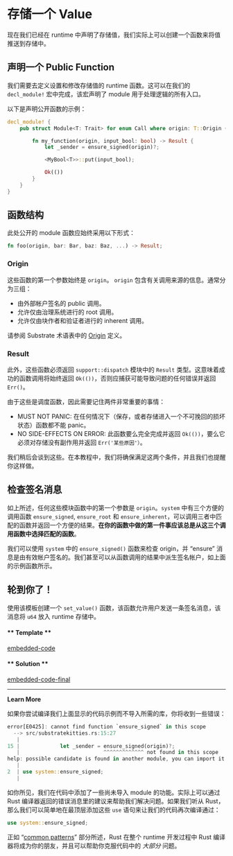 # 存储一个 Value

现在我们已经在 runtime 中声明了存储值，我们实际上可以创建一个函数来将值推送到存储中。

## 声明一个 Public Function

我们需要去定义设置和修改存储值的 runtime 函数。这可以在我们的 `decl_module!` 宏中完成，该宏声明了 module 用于处理逻辑的所有入口。

以下是声明公开函数的示例：

```rust
decl_module! {
    pub struct Module<T: Trait> for enum Call where origin: T::Origin {

        fn my_function(origin, input_bool: bool) -> Result {
            let _sender = ensure_signed(origin)?;

            <MyBool<T>>::put(input_bool);

            Ok(())
        }
    }
}
```

## 函数结构

此处公开的 module 函数应始终采用以下形式：

```rust
fn foo(origin, bar: Bar, baz: Baz, ...) -> Result;
```

### Origin

这些函数的第一个参数始终是 `origin`。 `origin` 包含有关调用来源的信息。通常分为三组：

- 由外部帐户签名的 public 调用。
- 允许仅由治理系统进行的 root 调用。
- 允许仅由块作者和验证者进行的 inherent 调用。

请参阅 Substrate 术语表中的 [Origin](https://docs.substrate.dev/docs/glossary#section-origin) 定义。

### Result

此外，这些函数必须返回 `support::dispatch` 模块中的 `Result` 类型。这意味着成功的函数调用将始终返回 `Ok(())`，否则应捕获可能导致问题的任何错误并返回 `Err()`。

由于这些是调度函数，因此需要记住两件非常重要的事情：

- MUST NOT PANIC: 在任何情况下（保存，或者存储进入一个不可挽回的损坏状态）函数都不能 panic。
- NO SIDE-EFFECTS ON ERROR: 此函数要么完全完成并返回 `Ok(())`，要么它必须对存储没有副作用并返回 `Err('某些原因'）`。

我们稍后会谈到这些。在本教程中，我们将确保满足这两个条件，并且我们也提醒你这样做。

## 检查签名消息

如上所述，任何这些模块函数中的第一个参数是 `origin`。`system` 中有三个方便的调用函数 `ensure_signed`, `ensure_root` 和 `ensure_inherent`，可以调用三者中匹配的函数并返回一个方便的结果。**在你的函数中做的第一件事应该总是从这三个调用函数中选择匹配的函数**。

我们可以使用 `system` 中的 `ensure_signed()` 函数来检查 origin，并 “ensure” 消息是由有效帐户签名的。我们甚至可以从函数调用的结果中派生签名帐户，如上面的示例函数所示。

## 轮到你了！

使用该模板创建一个 `set_value()` 函数，该函数允许用户发送一条签名消息，该消息将 `u64` 放入 runtime 存储中。

<!-- tabs:start -->

#### ** Template **

[embedded-code](../../1/assets/1.3-template.rs ':include :type=code embed-template')

#### ** Solution **

[embedded-code-final](../../1/assets/1.3-finished-code.rs ':include :type=code embed-final')

<!-- tabs:end -->

---

**Learn More**

如果你尝试编译我们上面显示的代码示例而不导入所需的库，你将收到一些错误：

```rust
error[E0425]: cannot find function `ensure_signed` in this scope
  --> src/substratekitties.rs:15:27
   |
15 |             let _sender = ensure_signed(origin)?;
   |                           ^^^^^^^^^^^^^ not found in this scope
help: possible candidate is found in another module, you can import it into scope
   |
2  | use system::ensure_signed;
   |
```

如你所见，我们在代码中添加了一些尚未导入 module 的功能。实际上可以通过 Rust 编译器返回的错误消息里的建议来帮助我们解决问题。如果我们听从 Rust，那么我们可以简单地在最顶层添加这些 `use` 语句来让我们的代码再次编译通过：

```rust
use system::ensure_signed;
```

正如 “[common patterns](../0/common-patterns-moving-forward.md)” 部分所述，Rust 在整个 runtime 开发过程中 Rust 编译器将成为你的朋友，并且可以帮助你克服代码中的 *大部分* 问题。
